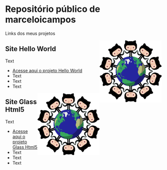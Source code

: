 # Repositório público de marceloicampos
 
Links dos meus projetos

<img align="right" src="./imagens/benevocats2.png" width="200">

## Site Hello World

Text

* [Acesse aqui o projeto Hello World](https://marceloicampos.github.io/site-hello-world/)
* Text
* Text
* Text

<img align="right" src="./imagens/benevocats2.png" width="200">

## Site Glass Html5

Text

* [Acesse aqui o projeto Glass Html5](https://marceloicampos.github.io/site-glass-html5/)
* Text
* Text
* Text

